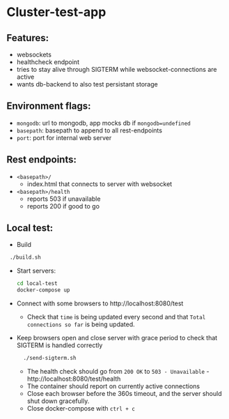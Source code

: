 Cluster-test-app
================

Features:
---------
- websockets
- healthcheck endpoint
- tries to stay alive through SIGTERM while websocket-connections are active
- wants db-backend to also test persistant storage

Environment flags:
------------------
- `mongodb`: url to mongodb, app mocks db if `mongodb=undefined`
- `basepath`: basepath to append to all rest-endpoints
- `port`: port for internal web server

Rest endpoints:
---------------
- `<basepath>/`
  - index.html that connects to server with websocket
- `<basepath>/health`
  - reports 503 if unavailable
  - reports 200 if good to go

Local test:
-----------
- Build
 ```bash
  ./build.sh
 ```

- Start servers:
  ```bash
  cd local-test
  docker-compose up
  ```

- Connect with some browsers to http://localhost:8080/test
  - Check that `time` is being updated every second and that `Total connections so far` is being updated.

- Keep browsers open and close server with grace period to check that SIGTERM is handled correctly
  ```bash
    ./send-sigterm.sh
  ```
  - The health check should go from `200 OK` to `503 - Unavailable` - http://localhost:8080/test/health
  - The container should report on currently active connections
  - Close each browser before the 360s timeout, and the server should shut down gracefully.
  - Close docker-compose with `ctrl + c`

